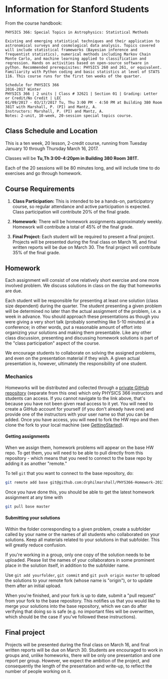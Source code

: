 # Information for Stanford Students

From the course handbook:
```
PHYSICS 366: Special Topics in Astrophysics: Statistical Methods

Existing and emerging statistical techniques and their application to astronomical surveys and cosmological data analysis. Topics covered will include statistical frameworks (Bayesian inference and frequentist statistics), numerical methods including Markov Chain Monte Carlo, and machine learning applied to classification and regression. Hands on activities based on open-source software in python. Recommended prerequisites: PHYSICS 260 and 261, or equivalent. Familiarity with Python coding and basic statistics at level of STATS 116. This course runs for the first ten weeks of the quarter.

Schedule for PHYSICS 366
2016-2017 Winter
PHYSICS 366 | 2 units | Class # 32621 | Section 01 | Grading: Letter or Credit/No Credit | LEC
01/09/2017 - 03/17/2017 Tu, Thu 3:00 PM - 4:50 PM at Building 380 Room 381T with Marshall, P. (PI) and Mantz, A.
Instructors: Marshall, P. (PI) and Mantz, A.
Notes: 2-unit, 10-week, 20-session special topics course.
```

## Class Schedule and Location

This is a ten week, 20 lesson, 2-credit course, running from Tuesday January 10 through Thursday March 16, 2017.

Classes will be **Tu,Th 3:00-4:20pm in Building 380 Room 381T.**

Each of the 20 sessions will be 80 minutes long, and will include time to do exercises and go through homework.

## Course Requirements

1. **Class Participation:**
This is intended to be a hands-on, participatory course, so regular attendance
and active participation is expected. Class participation will contribute 20%
of the final grade.

2. **Homework:**
There will be homework assignments approximately weekly.
Homework will contribute a total of 45% of the final grade.

3. **Final Project:**
Each student will be required to present a final project.
Projects will be presented during the final class on March 16,
and final written reports will be due on March 30.
The final project will contribute 35% of the final grade.


## Homework

Each assignment will consist of one relatively short exercise and one more involved problem.
We discuss solutions in class on the day that homeworks are due.

Each student will be responsible for presenting at least one solution (class size dependent) during the quarter.
The student presenting a given problem will be determined no later than the actual assignment of the problem, i.e. a week in advance.
You should approach these presentations as though you were giving a very short talk (probably something like 5-10 minutes) at a conference; in other words, put a reasonable amount of effort into organizing your solutions and making them presentable. Like any other class discussion, presenting and discussing homework solutions is part of the "class participation" aspect of the course.

We encourage students to collaborate on solving the assigned problems, and even on the presentation material if they wish. A given actual presentation is, however, ultimately the responsibility of one student.

### Mechanics

Homeworks will be distributed and collected through a [private GitHub repository]((https://github.com/drphilmarshall/PHYS366-Homework-2017)) (separate from this one) which only PHYSICS 366 instructors and students can access.
If you cannot navigate to the link above, that's because you have not been given read access to it yet. You will need to create a GitHub account for yourself (if you don't already have one) and provide one of the instructors with your user name so that you can be added. Once you have access, you will need to fork the HW repo and then clone the fork to your local machine (see [GettingStarted](GettingStarted.md)).

#### Getting assignments

When we assign them, homework problems will appear on the base HW repo.
To get them, you will need to be able to pull directly from this repository -
which means that you need to connect to the base repo by adding it as
another "remote."

To tell `git` that you want to connect to the
base repository, do:
```bash
git remote add base git@github.com:drphilmarshall/PHYS366-Homework-2017.git
```
Once you have done this, you should be able to get the latest homework assignment at any time with
```bash
git pull base master
```

#### Submitting your solutions

Within the folder corresponding to a given problem, create a subfolder called by your name or the names of all students who collaborated on your solutions. Keep all materials related to your solutions in that subfolder. This will greatly reduce confusion.

If you're working in a group, only one copy of the solution needs to be uploaded. Please list the names of your collaborators in some prominent place in the solution itself, in addition to the subfolder name.

Use `git add yourfolder`, `git commit` and `git push origin master` to upload the solutions to your remote fork (whose name is "origin"), or to update them after an initial upload.

When you're finished, and your fork is up to date, submit a "pull request" from your fork to the base repository. This notifies us that you would like to merge your solutions into the base repository, which we can do after verifying that doing so is safe (e.g. no important files will be overwritten, which should be the case if you've followed these instructions).

## Final project

Projects will be presented during the final class on March 16, and final written reports will be due on March 30. Students are encouraged to work in groups and, unlike homeworks, there will be only one presentation and one report per group. However, we expect the ambition of the project, and consequently the length of the presentation and write-up, to reflect the number of people working on it.


